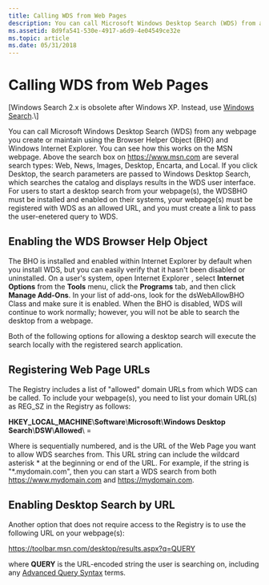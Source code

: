 ```yaml
---
title: Calling WDS from Web Pages
description: You can call Microsoft Windows Desktop Search (WDS) from any webpage you create or maintain using the Browser Helper Object (BHO) and Windows Internet Explorer.
ms.assetid: 8d9fa541-530e-4917-a6d9-4e04549ce32e
ms.topic: article
ms.date: 05/31/2018
---
```


# Calling WDS from Web Pages

\[Windows Search 2.x is obsolete after Windows XP. Instead, use [Windows Search](https://msdn.microsoft.com/library/aa965362(VS.85).aspx).\]

You can call Microsoft Windows Desktop Search (WDS) from any webpage you create or maintain using the Browser Helper Object (BHO) and Windows Internet Explorer. You can see how this works on the MSN webpage. Above the search box on https://www.msn.com are several search types: Web, News, Images, Desktop, Encarta, and Local. If you click Desktop, the search parameters are passed to Windows Desktop Search, which searches the catalog and displays results in the WDS user interface. For users to start a desktop search from your webpage(s), the WDSBHO must be installed and enabled on their systems, your webpage(s) must be registered with WDS as an allowed URL, and you must create a link to pass the user-enetered query to WDS.

## Enabling the WDS Browser Help Object

The BHO is installed and enabled within Internet Explorer by default when you install WDS, but you can easily verify that it hasn't been disabled or uninstalled. On a user's system, open Internet Explorer , select **Internet Options** from the **Tools** menu, click the **Programs** tab, and then click **Manage Add-Ons**. In your list of add-ons, look for the dsWebAllowBHO Class and make sure it is enabled. When the BHO is disabled, WDS will continue to work normally; however, you will not be able to search the desktop from a webpage.

Both of the following options for allowing a desktop search will execute the search locally with the registered search application.

## Registering Web Page URLs

The Registry includes a list of "allowed" domain URLs from which WDS can be called. To include your webpage(s), you need to list your domain URL(s) as REG\_SZ in the Registry as follows:

**HKEY\_LOCAL\_MACHINE**\\**Software**\\**Microsoft**\\**Windows Desktop Search**\\**DSW**\\**Allowed**\\*<number>* = <domainURL>

Where **<number>** is sequentially numbered, and **<domainURL>** is the URL of the Web Page you want to allow WDS searches from. This URL string can include the wildcard asterisk \* at the beginning or end of the URL. For example, if the string is "\*.mydomain.com", then you can start a WDS search from both https://www.mydomain.com and https://mydomain.com.

## Enabling Desktop Search by URL

Another option that does not require access to the Registry is to use the following URL on your webpage(s):

https://toolbar.msn.com/desktop/results.aspx?q=QUERY

where **QUERY** is the URL-encoded string the user is searching on, including any [Advanced Query Syntax](-search-2x-wds-aqsreference.md) terms.

 

 




